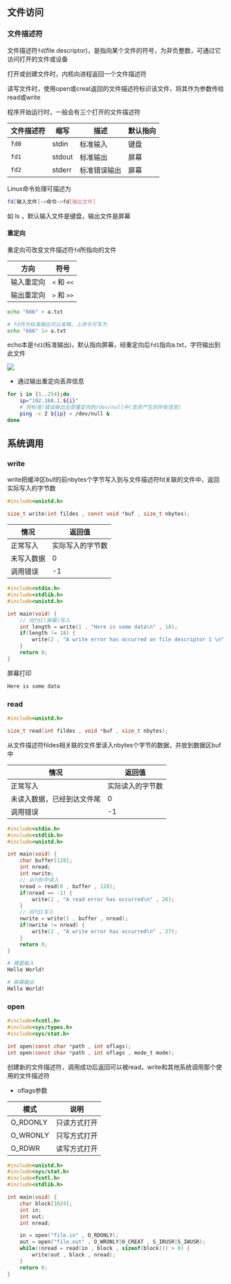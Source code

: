<!--
 * @Description: 
 * @Version: 1.0
 * @Author: DaLao
 * @Email: dalao_li@163.com
 * @Date: 2021-03-30 11:54:45
 * @LastEditors: dalao
 * @LastEditTime: 2022-04-16 11:20:53
-->

## 文件访问



### 文件描述符


文件描述符`fd`(file descriptor)，是指向某个文件的符号，为非负整数，可通过它访问打开的文件或设备

打开或创建文件时，内核向进程返回一个文件描述符

读写文件时，使用open或creat返回的文件描述符标识该文件，将其作为参数传给read或write

程序开始运行时，一般会有三个打开的文件描述符

| 文件描述符 | 缩写   | 描述         | 默认指向 |
| ---------- | ------ | ------------ | -------- |
| `fd0`      | stdin  | 标准输入     | 键盘     |
| `fd1`      | stdout | 标准输出     | 屏幕     |
| `fd2`      | stderr | 标准错误输出 | 屏幕     |


Linux命令处理可描述为

```sh
fd[输入文件]->命令->fd[输出文件]
```

如 ls ，默认输入文件是键盘，输出文件是屏幕



#### 重定向


重定向可改变文件描述符`fd`所指向的文件

| 方向       | 符号        |
| ---------- | ----------- |
| 输入重定向 | `<` 和 `<<` |
| 输出重定向 | `>` 和 `>>` |

```sh
echo "666" > a.txt

# fd作为标准输出可以省略，上命令可写为
echo "666" 1> a.txt
```

echo本是`fd1`(标准输出)，默认指向屏幕，经重定向后`fd1`指向a.txt，字符输出到此文件

![](https://cdn.hurra.ltd/img/20220220144913.png)


- 通过输出重定向丢弃信息

```sh
for i in {1..254};do
    ip="192.168.1.${i}"
    # 将标准/错误输出全部重定向到/dev/null中(丢弃产生的所有信息)
    ping -c 2 ${ip} > /dev/null &
done
```



## 系统调用



### write


write把缓冲区buf的前nbytes个字节写入到与文件描述符fd关联的文件中，返回实际写入的字节数

```c
#include<unistd.h>

size_t write(int fildes , const void *buf , size_t nbytes);
```

| 情况       | 返回值           |
| ---------- | ---------------- |
| 正常写入   | 实际写入的字节数 |
| 未写入数据 | 0                |
| 调用错误   | -1               |


```c
#include<stdio.h>
#include<stdlib.h>
#include<unistd.h>

int main(void) {
    // 向fd1(屏幕)写入
    int length = write(1 , "Here is some data\n" , 18);
    if(length != 18) {
        write(2 , "A write error has occurred on file descriptor 1 \n" , 46);
    }
    return 0;
}
```

屏幕打印

```c
Here is some data
```



### read


```c
#include<unistd.h>

size_t read(int fildes , void *buf , size_t nbytes);
```

从文件描述符fildes相关联的文件里读入nbytes个字节的数据，并放到数据区buf中

| 情况                       | 返回值           |
| -------------------------- | ---------------- |
| 正常写入                   | 实际读入的字节数 |
| 未读入数据，已经到达文件尾 | 0                |
| 调用错误                   | -1               |

```c
#include<stdio.h>
#include<stdlib.h>
#include<unistd.h>

int main(void) {
    char buffer[128];
    int nread;
    int nwrite;
    // 从fd0中读入
    nread = read(0 , buffer , 128);
    if(nread == -1) {
        write(2 , "A read error has occurred\n" , 26);
    }
    // 向fd1写入
    nwrite = write(1 , buffer , nread);
    if(nwrite != nread) {
        write(2 , "A write error has occurred\n" , 27);
    }
    return 0;
}
```

```sh
# 键盘输入
Hello World!

# 屏幕输出
Hello World!
```



### open


```c
#include<fcntl.h>
#include<sys/types.h>
#include<sys/stat.h>

int open(const char *path , int oflags);
int open(const char *path , int oflags , mode_t mode);
```

创建新的文件描述符，调用成功后返回可以被read，write和其他系统调用那个使用的文件描述符

- oflags参数

| 模式     | 说明         |
| -------- | ------------ |
| O_RDONLY | 只读方式打开 |
| O_WRONLY | 只写方式打开 |
| O_RDWR   | 读写方式打开 |


```c
#include<unistd.h>
#include<sys/stat.h>
#include<fcntl.h>
#include<stdlib.h>

int main(void) {
    char block[1024];
    int in;
    int out;
    int nread;

    in = open("file.in" , O_RDONLY);
    out = open("file.out" , O_WRONLY|O_CREAT , S_IRUSR|S_IWUSR);
    while((nread = read(in , block , sizeof(block))) > 0) {
        write(out , block , nread);
    }
    return 0;
}
```
